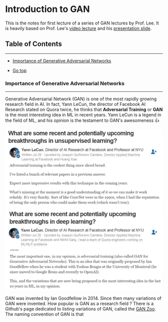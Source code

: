 # Introduction to GAN
This is the notes for first lecture of a series of GAN lectures by Prof. Lee. It is heavily based on Prof. Lee's [video lecture](https://www.youtube.com/watch?v=DQNNMiAP5lw) and his [presentation slide](http://speech.ee.ntu.edu.tw/~tlkagk/courses/MLDS_2018/Lecture/GAN%20(v2).pdf).


## Table of Contents
___
* [Importance of Generative Adversarial Networks](###importance-of-Generative-Adversarial-Networks)

* [Go top](##table-of-contents)


### Importance of Generative Adversarial Networks
___
Generative Adversarial Network (GAN) is one of the most rapidly growing research field in AI. In fact, Yann LeCun, the director of Facebook AI Research stated on Quora twice, he thinks that **Adversarial Training** or **GAN** is the most interesting idea in ML in recent years. Yann LeCun is a legend in the field of ML, and his opinion is the testament to GAN's awesomeness 👍 

![](yann1.png)
![](yann2.png)

GAN was invented by Ian Goodfellow in 2014. Since then many variations of GAN were invented. How popular is GAN as a research field ? There is a Github's page dedicated to listing variations of GAN, called the [GAN Zoo](https://github.com/hindupuravinash/the-gan-zoo). The naming convention of GAN is that